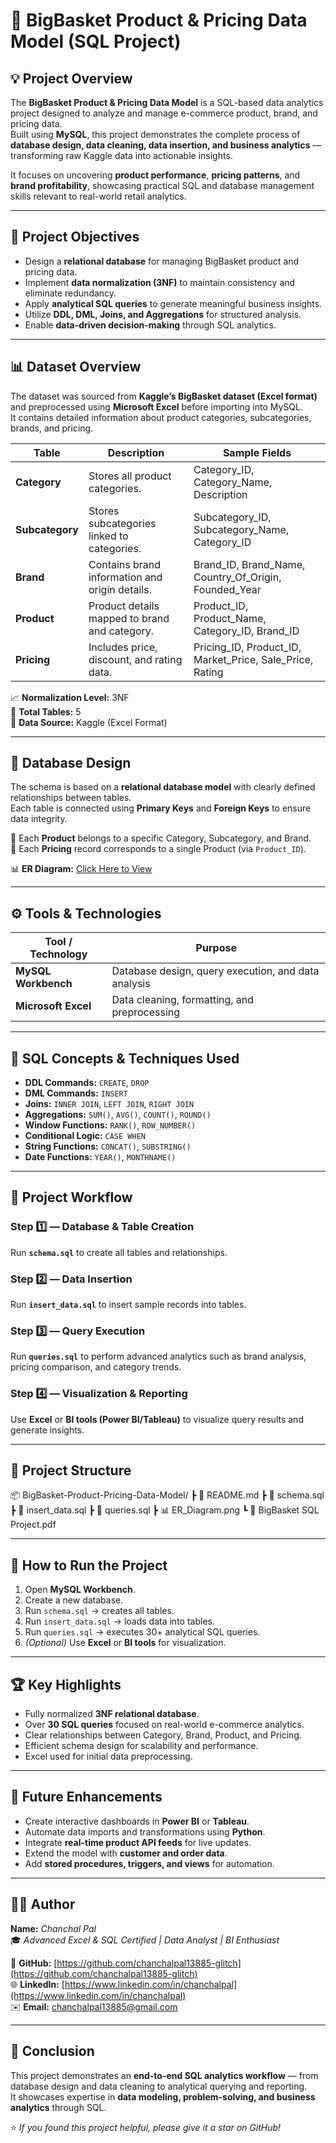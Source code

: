 # 🛒 BigBasket Product & Pricing Data Model (SQL Project)

## 💡 Project Overview  
The **BigBasket Product & Pricing Data Model** is a SQL-based data analytics project designed to analyze and manage e-commerce product, brand, and pricing data.  
Built using **MySQL**, this project demonstrates the complete process of **database design, data cleaning, data insertion, and business analytics** — transforming raw Kaggle data into actionable insights.  

It focuses on uncovering **product performance**, **pricing patterns**, and **brand profitability**, showcasing practical SQL and database management skills relevant to real-world retail analytics.

---

## 🎯 Project Objectives  
- Design a **relational database** for managing BigBasket product and pricing data.  
- Implement **data normalization (3NF)** to maintain consistency and eliminate redundancy.  
- Apply **analytical SQL queries** to generate meaningful business insights.  
- Utilize **DDL, DML, Joins, and Aggregations** for structured analysis.  
- Enable **data-driven decision-making** through SQL analytics.  

---

## 📊 Dataset Overview  
The dataset was sourced from **Kaggle’s BigBasket dataset (Excel format)** and preprocessed using **Microsoft Excel** before importing into MySQL.  
It contains detailed information about product categories, subcategories, brands, and pricing.  

| Table | Description | Sample Fields |
|--------|-------------|----------------|
| **Category** | Stores all product categories. | Category_ID, Category_Name, Description |
| **Subcategory** | Stores subcategories linked to categories. | Subcategory_ID, Subcategory_Name, Category_ID |
| **Brand** | Contains brand information and origin details. | Brand_ID, Brand_Name, Country_Of_Origin, Founded_Year |
| **Product** | Product details mapped to brand and category. | Product_ID, Product_Name, Category_ID, Brand_ID |
| **Pricing** | Includes price, discount, and rating data. | Pricing_ID, Product_ID, Market_Price, Sale_Price, Rating |

📈 **Normalization Level:** 3NF  
📂 **Total Tables:** 5  
🧮 **Data Source:** Kaggle (Excel Format)

---

## 🧱 Database Design  
The schema is based on a **relational database model** with clearly defined relationships between tables.  
Each table is connected using **Primary Keys** and **Foreign Keys** to ensure data integrity.  

📘 Each **Product** belongs to a specific Category, Subcategory, and Brand.  
📘 Each **Pricing** record corresponds to a single Product (via `Product_ID`).  

📊 **ER Diagram:** [Click Here to View](https://github.com/chanchalpal13885-glitch/BigBasket-Product-Pricing-Data-Model/blob/main/ER_Diagram.png)

---

## ⚙️ Tools & Technologies  
| Tool / Technology | Purpose |
|--------------------|----------|
| **MySQL Workbench** | Database design, query execution, and data analysis |
| **Microsoft Excel** | Data cleaning, formatting, and preprocessing |

---

## 🧠 SQL Concepts & Techniques Used  
- **DDL Commands:** `CREATE`, `DROP`  
- **DML Commands:** `INSERT`  
- **Joins:** `INNER JOIN`, `LEFT JOIN`, `RIGHT JOIN`  
- **Aggregations:** `SUM()`, `AVG()`, `COUNT()`, `ROUND()`  
- **Window Functions:** `RANK()`, `ROW_NUMBER()`  
- **Conditional Logic:** `CASE WHEN`  
- **String Functions:** `CONCAT()`, `SUBSTRING()`  
- **Date Functions:** `YEAR()`, `MONTHNAME()`  

---

## 🔄 Project Workflow  
### Step 1️⃣ — Database & Table Creation  
Run **`schema.sql`** to create all tables and relationships.  

### Step 2️⃣ — Data Insertion  
Run **`insert_data.sql`** to insert sample records into tables.  

### Step 3️⃣ — Query Execution  
Run **`queries.sql`** to perform advanced analytics such as brand analysis, pricing comparison, and category trends.  

### Step 4️⃣ — Visualization & Reporting  
Use **Excel** or **BI tools (Power BI/Tableau)** to visualize query results and generate insights.  

---

## 📁 Project Structure  
📦 BigBasket-Product-Pricing-Data-Model/
┣ 📜 README.md
┣ 🧩 schema.sql
┣ 🧩 insert_data.sql
┣ 🧩 queries.sql
┣ 📊 ER_Diagram.png
┗ 📄 BigBasket SQL Project.pdf


---

## 🚀 How to Run the Project  
1. Open **MySQL Workbench**.  
2. Create a new database.  
3. Run `schema.sql` → creates all tables.  
4. Run `insert_data.sql` → loads data into tables.  
5. Run `queries.sql` → executes 30+ analytical SQL queries.  
6. *(Optional)* Use **Excel** or **BI tools** for visualization.  

---

## 🏆 Key Highlights  
- Fully normalized **3NF relational database**.  
- Over **30 SQL queries** focused on real-world e-commerce analytics.  
- Clear relationships between Category, Brand, Product, and Pricing.  
- Efficient schema design for scalability and performance.  
- Excel used for initial data preprocessing.  

---

## 🔮 Future Enhancements  
- Create interactive dashboards in **Power BI** or **Tableau**.  
- Automate data imports and transformations using **Python**.  
- Integrate **real-time product API feeds** for live updates.  
- Extend the model with **customer and order data**.  
- Add **stored procedures, triggers, and views** for automation.  

---

## 👩‍💻 Author  
**Name:** *Chanchal Pal*  
🎓 *Advanced Excel & SQL Certified | Data Analyst | BI Enthusiast*  

📂 **GitHub:** [https://github.com/chanchalpal13885-glitch](https://github.com/chanchalpal13885-glitch)  
🌐 **LinkedIn:** [https://www.linkedin.com/in/chanchalpal](https://www.linkedin.com/in/chanchalpal)  
✉️ **Email:** [chanchalpal13885@gmail.com](mailto:chanchalpal13885@gmail.com)

---

## 🏁 Conclusion  
This project demonstrates an **end-to-end SQL analytics workflow** — from database design and data cleaning to analytical querying and reporting.  
It showcases expertise in **data modeling, problem-solving, and business analytics** through SQL.  

⭐ *If you found this project helpful, please give it a star on GitHub!*
